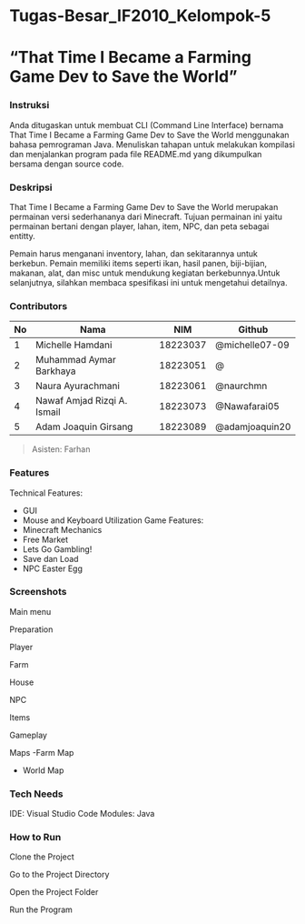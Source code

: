 # Tugas-Besar_IF2010_Kelompok-5
# “That Time I Became a Farming Game Dev to Save the World”

### Instruksi
Anda ditugaskan untuk membuat CLI (Command Line Interface) bernama That Time I Became a Farming Game Dev to Save the World menggunakan bahasa pemrograman Java.
Menuliskan tahapan untuk melakukan kompilasi dan menjalankan program pada file README.md yang dikumpulkan bersama dengan source code.

### Deskripsi
That Time I Became a Farming Game Dev to Save the World merupakan permainan versi sederhananya dari Minecraft. Tujuan permainan ini yaitu permainan bertani dengan player, lahan, item, NPC, dan peta sebagai entitty.

Pemain harus menganani inventory, lahan, dan sekitarannya untuk berkebun. Pemain memiliki items seperti ikan, hasil panen, biji-bijian, makanan, alat, dan misc untuk mendukung kegiatan berkebunnya.Untuk selanjutnya, silahkan membaca spesifikasi ini untuk mengetahui detailnya.

### Contributors
| No       | Nama       | NIM       | Github      |
| ------------- | ------------- | ------------- | ------------- |
| 1   | Michelle Hamdani | 18223037  | @michelle07-09   |
| 2  | Muhammad Aymar Barkhaya  | 18223051   | @  |
| 3  | Naura Ayurachmani   | 18223061   | @naurchmn  |
| 4  | Nawaf Amjad Rizqi A. Ismail   | 18223073   | @Nawafarai05   |
| 5   | Adam Joaquin Girsang   | 18223089   | @adamjoaquin20  |

> Asisten: Farhan

### Features
Technical Features:
- GUI
- Mouse and Keyboard Utilization
Game Features:
- Minecraft Mechanics
- Free Market
- Lets Go Gambling!
- Save dan Load
- NPC Easter Egg

### Screenshots
Main menu
 
Preparation

Player

Farm

House

NPC

Items

Gameplay

Maps
-Farm Map

- World Map

### Tech Needs
IDE: Visual Studio Code
Modules: Java

 ### How to Run
Clone the Project

Go to the Project Directory

Open the Project Folder

Run the Program



